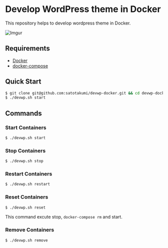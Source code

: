 # Develop WordPress theme in Docker

This repository helps to develop wordpress theme in Docker.

![Imgur](http://i.imgur.com/wLl5Bdv.png)
## Requirements

* [Docker](https://www.docker.com/)
* [docker-compose](https://docs.docker.com/compose/)

## Quick Start

```bash
$ git clone git@github.com:satotakumi/devwp-docker.git && cd devwp-docker
$ ./devwp.sh start
```

## Commands


### Start Containers 
```bash
$ ./devwp.sh start
```

### Stop Containers
```bash
$ ./devwp.sh stop
```

### Restart Containers
```bash
$ ./devwp.sh restart
```

### Reset Containers
```bash
$ ./devwp.sh reset
```
This command excute stop, `docker-compose rm` and start.

### Remove Containers
```bash
$ ./devwp.sh remove
```
